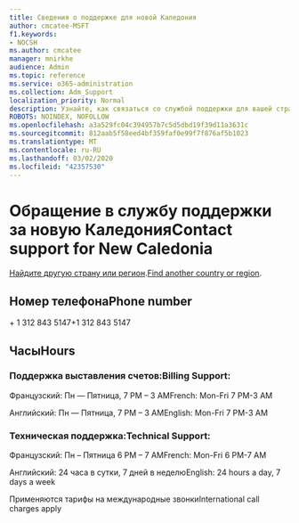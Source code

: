 ```yaml
---
title: Сведения о поддержке для новой Каледония
author: cmcatee-MSFT
f1.keywords:
- NOCSH
ms.author: cmcatee
manager: mnirkhe
audience: Admin
ms.topic: reference
ms.service: o365-administration
ms.collection: Adm_Support
localization_priority: Normal
description: Узнайте, как связаться со службой поддержки для вашей страны или региона.
ROBOTS: NOINDEX, NOFOLLOW
ms.openlocfilehash: a3a529fc04c394957b7c5d5dbd19f39d11a3631c
ms.sourcegitcommit: 812aab5f58eed4bf359faf0e99f7f876af5b1023
ms.translationtype: MT
ms.contentlocale: ru-RU
ms.lasthandoff: 03/02/2020
ms.locfileid: "42357530"
---
```

# <a name="contact-support-for-new-caledonia"></a><span data-ttu-id="15ef1-103">Обращение в службу поддержки за новую Каледония</span><span class="sxs-lookup"><span data-stu-id="15ef1-103">Contact support for New Caledonia</span></span>

<span data-ttu-id="15ef1-104">[Найдите другую страну или регион](../contact-support-for-business-products.md).</span><span class="sxs-lookup"><span data-stu-id="15ef1-104">[Find another country or region](../contact-support-for-business-products.md).</span></span>

## <a name="phone-number"></a><span data-ttu-id="15ef1-105">Номер телефона</span><span class="sxs-lookup"><span data-stu-id="15ef1-105">Phone number</span></span>
<span data-ttu-id="15ef1-106">+ 1 312 843 5147</span><span class="sxs-lookup"><span data-stu-id="15ef1-106">+1 312 843 5147</span></span>

## <a name="hours"></a><span data-ttu-id="15ef1-107">Часы</span><span class="sxs-lookup"><span data-stu-id="15ef1-107">Hours</span></span>
### <a name="billing-support"></a><span data-ttu-id="15ef1-108">Поддержка выставления счетов:</span><span class="sxs-lookup"><span data-stu-id="15ef1-108">Billing Support:</span></span>

<span data-ttu-id="15ef1-109">Французский: Пн — Пятница, 7 PM – 3 AM</span><span class="sxs-lookup"><span data-stu-id="15ef1-109">French: Mon-Fri 7 PM-3 AM</span></span>

<span data-ttu-id="15ef1-110">Английский: Пн — Пятница, 7 PM – 3 AM</span><span class="sxs-lookup"><span data-stu-id="15ef1-110">English: Mon-Fri 7 PM-3 AM</span></span>

### <a name="technical-support"></a><span data-ttu-id="15ef1-111">Техническая поддержка:</span><span class="sxs-lookup"><span data-stu-id="15ef1-111">Technical Support:</span></span>

<span data-ttu-id="15ef1-112">Французский: Пн – Пятница 6 PM – 7 AM</span><span class="sxs-lookup"><span data-stu-id="15ef1-112">French: Mon-Fri 6 PM-7 AM</span></span>

<span data-ttu-id="15ef1-113">Английский: 24 часа в сутки, 7 дней в неделю</span><span class="sxs-lookup"><span data-stu-id="15ef1-113">English: 24 hours a day, 7 days a week</span></span>

<span data-ttu-id="15ef1-114">Применяются тарифы на международные звонки</span><span class="sxs-lookup"><span data-stu-id="15ef1-114">International call charges apply</span></span>
